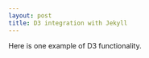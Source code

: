 ```yaml
---
layout: post
title: D3 integration with Jekyll 
---
```

Here is one example of D3 functionality. 

<meta charset="utf-8">
<style>

body {
  margin: 0;
  background: #111;
  min-width: 960px;
}

</style>
<body>
<script src="//d3js.org/d3.v3.min.js"></script>
<script>

var width = Math.max(960, innerWidth),
    height = Math.max(500, innerHeight);

var x1 = width / 2,
    y1 = height / 2,
    x0 = x1,
    y0 = y1,
    i = 0,
    r = 200,
    τ = 2 * Math.PI;

var canvas = d3.select("body").append("canvas")
    .attr("width", width)
    .attr("height", height)
    .on("ontouchstart" in document ? "touchmove" : "mousemove", move);

var context = canvas.node().getContext("2d");
context.globalCompositeOperation = "lighter";
context.lineWidth = 2;

d3.timer(function() {
  context.clearRect(0, 0, width, height);

  var z = d3.hsl(++i % 360, 1, .5).rgb(),
      c = "rgba(" + z.r + "," + z.g + "," + z.b + ",",
      x = x0 += (x1 - x0) * .1,
      y = y0 += (y1 - y0) * .1;

  d3.select({}).transition()
      .duration(2000)
      .ease(Math.sqrt)
      .tween("circle", function() {
        return function(t) {
          context.strokeStyle = c + (1 - t) + ")";
          context.beginPath();
          context.arc(x, y, r * t, 0, τ);
          context.stroke();
        };
      });
});

function move() {
  var mouse = d3.mouse(this);
  x1 = mouse[0];
  y1 = mouse[1];
  d3.event.preventDefault();
}

</script>
